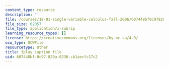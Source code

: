 ```yaml
---
content_type: resource
description: ''
file: /courses/18-01-single-variable-calculus-fall-2006/607448bf0c97829a0236cb1aecfc17c2_MK_0QHbUnIA.srt
file_size: 62057
file_type: application/x-subrip
learning_resource_types: []
license: https://creativecommons.org/licenses/by-nc-sa/4.0/
ocw_type: OCWFile
resourcetype: Other
title: 3play caption file
uid: 607448bf-0c97-829a-0236-cb1aecfc17c2
---
```

